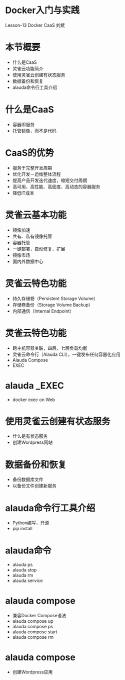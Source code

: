 # Docker入门与实践

Lesson-13 Docker CaaS
刘斌

# 本节概要

- 什么是CaaS
- 灵雀云功能简介
- 使用灵雀云创建有状态服务
- 数据备份和恢复
- alauda命令行工具介绍

# 什么是CaaS

- 容器即服务
- 托管镜像，而不是代码

# CaaS的优势

- 服务于完整开发周期
- 优化开发－运维整体流程
- 提高产品开发迭代速度，缩短交付周期
- 高可用、高性能、高密度、高动态的容器服务
- 降低IT成本

# 灵雀云基本功能

- 镜像加速
- 共有、私有镜像托管
- 容器托管
- 一键部署，自动修复、扩展
- 镜像市场
- 国内外数据中心

# 灵雀云特色功能

- 持久存储卷（Persistent Storage Volume）
- 存储卷备份（Storage Volume Backup）
- 内部通信（Internal Endpoint）

# 灵雀云特色功能

- 跨主机容器关联，四层、七层负载均衡
- 灵雀云命令行（Alauda CLI），一键发布任何容器化应用
- Alauda Compose
- EXEC

# alauda _EXEC

- docker exec on Web

# 使用灵雀云创建有状态服务

- 什么是有状态服务
- 创建Wordpress网站

# 数据备份和恢复

- 备份数据库文件
- 以备份文件创建新服务

# alauda命令行工具介绍

- Python编写，开源
- pip install

# alauda命令

- alauda ps
- alauda stop
- alauda rm
- alauda service

# alauda compose

- 兼容Docker Compose语法
- alauda compose up
- alauda compose ps
- alauda compose start
- alauda compose rm

# alauda compose

- 创建Wordpress应用

